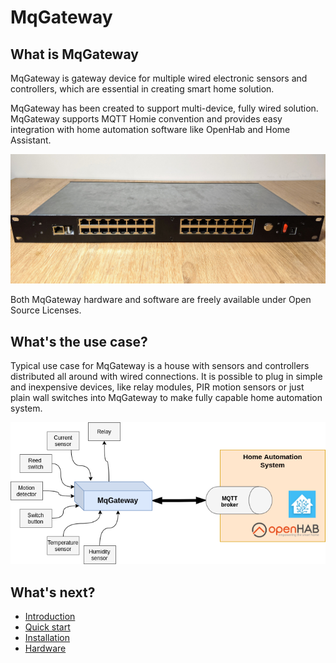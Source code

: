 MqGateway
=========

## What is MqGateway
MqGateway is gateway device for multiple wired electronic sensors and controllers, which are essential in creating smart home solution.

MqGateway has been created to support multi-device, fully wired solution. MqGateway supports MQTT Homie convention and provides easy integration with home automation software like OpenHab and Home Assistant.

![MqGateway with IO/Expander](user-guide/images/cased-mqgateway-with-io-expander.jpg)

Both MqGateway hardware and software are freely available under Open Source Licenses.

## What's the use case?

Typical use case for MqGateway is a house with sensors and controllers distributed all around with wired connections. It is possible to plug in simple and inexpensive devices, like relay modules, PIR motion sensors or just plain wall switches into MqGateway to make fully capable home automation system.

![MqGateway diagram](user-guide/images/mqgateway-diagram.png)

## What's next?

- [Introduction](user-guide/introduction.md)
- [Quick start](user-guide/quick-start.md)
- [Installation](user-guide/installation.md)
- [Hardware](hardware/board-layout.md)
